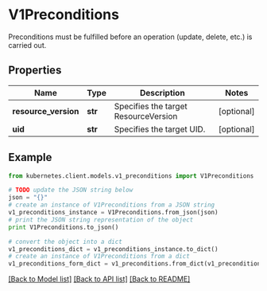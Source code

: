 # V1Preconditions

Preconditions must be fulfilled before an operation (update, delete, etc.) is carried out.

## Properties

Name | Type | Description | Notes
------------ | ------------- | ------------- | -------------
**resource_version** | **str** | Specifies the target ResourceVersion | [optional] 
**uid** | **str** | Specifies the target UID. | [optional] 

## Example

```python
from kubernetes.client.models.v1_preconditions import V1Preconditions

# TODO update the JSON string below
json = "{}"
# create an instance of V1Preconditions from a JSON string
v1_preconditions_instance = V1Preconditions.from_json(json)
# print the JSON string representation of the object
print V1Preconditions.to_json()

# convert the object into a dict
v1_preconditions_dict = v1_preconditions_instance.to_dict()
# create an instance of V1Preconditions from a dict
v1_preconditions_form_dict = v1_preconditions.from_dict(v1_preconditions_dict)
```
[[Back to Model list]](../README.md#documentation-for-models) [[Back to API list]](../README.md#documentation-for-api-endpoints) [[Back to README]](../README.md)


